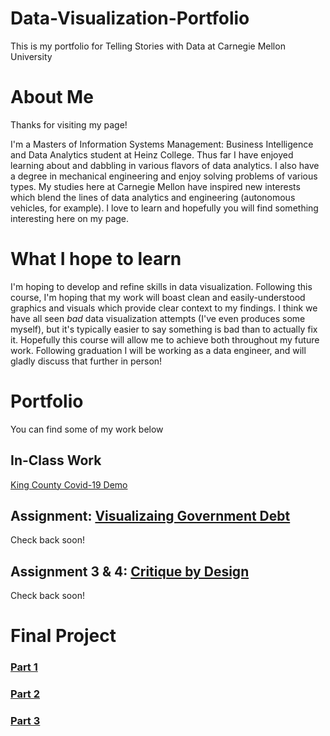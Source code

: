 # Data-Visualization-Portfolio
This is my portfolio for Telling Stories with Data at Carnegie Mellon University

# About Me
Thanks for visiting my page!

I'm a Masters of Information Systems Management: Business Intelligence and Data Analytics student at Heinz College. Thus far I have enjoyed learning about and dabbling in various flavors of data analytics. I also have a degree in mechanical engineering and enjoy solving problems of various types. My studies here at Carnegie Mellon have inspired new interests which blend the lines of data analytics and engineering (autonomous vehicles, for example). I love to learn and hopefully you will find something interesting here on my page.

# What I hope to learn
I'm hoping to develop and refine skills in data visualization. Following this course, I'm hoping that my work will boast clean and easily-understood graphics and visuals which provide clear context to my findings. I think we have all seen _bad_ data visualization attempts (I've even produces some myself), but it's typically easier to say something is bad than to actually fix it. Hopefully this course will allow me to achieve both throughout my future work. 
Following graduation I will be working as a data engineer, and will gladly discuss that further in person! 

# Portfolio
You can find some of my work below

## In-Class Work
[King County Covid-19 Demo](KingCountyDemoGraph.md)

## Assignment: [Visualizaing Government Debt](visualizing-government-debt.md)
Check back soon! 

## Assignment 3 & 4: [Critique by Design](critique-by-design.md)
Check back soon! 

# Final Project
### [Part 1](final-project-part-one.md)
### [Part 2](final-project-part-two.md)
### [Part 3](final-project-part-three.md)
